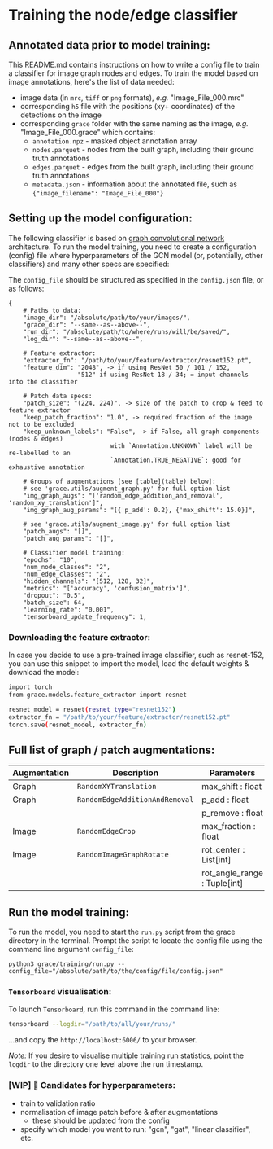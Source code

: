 # Training the node/edge classifier


## Annotated data prior to model training:

This README.md contains instructions on how to write a config file to train a classifier for image graph nodes and edges. To train the model based on image annotations, here's the list of data needed:

+ image data (in `mrc`, `tiff` or `png` formats), _e.g._ "Image_File_000.mrc"
+ corresponding `h5` file with the positions (xy+ coordinates)  of the detections on the image
+ corresponding `grace` folder with the same naming as the image, _e.g._ "Image_File_000.grace" which contains:
  + `annotation.npz` - masked object annotation array
  + `nodes.parquet` - nodes from the built graph, including their ground truth annotations
  + `edges.parquet` - edges from the built graph, including their ground truth annotations
  + `metadata.json` - information about the annotated file, such as `{"image_filename": "Image_File_000"}`


## Setting up the model configuration:

The following classifier is based on [graph convolutional network](https://arxiv.org/abs/1609.02907 "GCN seminal paper") architecture. To run the model training, you need to create a configuration (config) file where hyperparameters of the GCN model (or, potentially, other classifiers) and many other specs are specified:

The `config_file` should be structured as specified in the `config.json` file, or as follows:

```
{
    # Paths to data:
    "image_dir": "/absolute/path/to/your/images/",
    "grace_dir": "--same--as--above--",
    "run_dir": "/absolute/path/to/where/runs/will/be/saved/",
    "log_dir": "--same--as--above--",

    # Feature extractor:
    "extractor_fn": "/path/to/your/feature/extractor/resnet152.pt",
    "feature_dim": "2048", -> if using ResNet 50 / 101 / 152,
                   "512" if using ResNet 18 / 34; = input channels into the classifier

    # Patch data specs:
    "patch_size": "(224, 224)", -> size of the patch to crop & feed to feature extractor
    "keep_patch_fraction": "1.0", -> required fraction of the image not to be excluded
    "keep_unknown_labels": "False", -> if False, all graph components (nodes & edges)
                            with `Annotation.UNKNOWN` label will be re-labelled to an
                            `Annotation.TRUE_NEGATIVE`; good for exhaustive annotation

    # Groups of augmentations [see [table](table) below]:
    # see 'grace.utils/augment_graph.py' for full option list
    "img_graph_augs": "['random_edge_addition_and_removal', 'random_xy_translation']",
    "img_graph_aug_params": "[{'p_add': 0.2}, {'max_shift': 15.0}]",

    # see 'grace.utils/augment_image.py' for full option list
    "patch_augs": "[]",
    "patch_aug_params": "[]",

    # Classifier model training:
    "epochs": "10",
    "num_node_classes": "2",
    "num_edge_classes": "2",
    "hidden_channels": "[512, 128, 32]",
    "metrics": "['accuracy', 'confusion_matrix']",
    "dropout": "0.5",
    "batch_size": 64,
    "learning_rate": "0.001",
    "tensorboard_update_frequency": 1,
```

### Downloading the feature extractor:

In case you decide to use a pre-trained image classifier, such as resnet-152, you can use this snippet to import the model, load the default weights & download the model:

```sh
import torch
from grace.models.feature_extractor import resnet

resnet_model = resnet(resnet_type="resnet152")
extractor_fn = "/path/to/your/feature/extractor/resnet152.pt"
torch.save(resnet_model, extractor_fn)
```


## Full list of graph / patch augmentations:

| Augmentation  | Description                    | Parameters                   |
| ------------- | ------------------------------ | ---------------------------- |
| Graph         | `RandomXYTranslation`          | max_shift : float            |
| Graph         | `RandomEdgeAdditionAndRemoval` | p_add : float                |
|               |                                | p_remove : float             |
| Image         | `RandomEdgeCrop`               | max_fraction : float         |
| Image         | `RandomImageGraphRotate`       | rot_center : List[int]       |
|               |                                | rot_angle_range : Tuple[int] |


## Run the model training:

To run the model, you need to start the `run.py` script from the grace directory in the terminal. Prompt the script to locate the config file using the command line argument `config_file`:

```
python3 grace/training/run.py --config_file="/absolute/path/to/the/config/file/config.json"
```

### `Tensorboard` visualisation:

To launch `Tensorboard`, run this command in the command line:
```sh
tensorboard --logdir="/path/to/all/your/runs/"
```

...and copy the `http://localhost:6006/` to your browser.

*Note:* If you desire to visualise multiple training run statistics, point the `logdir` to the directory one level above the run timestamp.


### [WIP] 🚧 Candidates for hyperparameters:

+ train to validation ratio
+ normalisation of image patch before & after augmentations
  + these should be updated from the config  
+ specify which model you want to run: "gcn", "gat", "linear classifier", etc.
